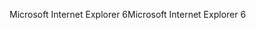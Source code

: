 <span data-ttu-id="e48e5-101">Microsoft Internet Explorer 6</span><span class="sxs-lookup"><span data-stu-id="e48e5-101">Microsoft Internet Explorer 6</span></span>